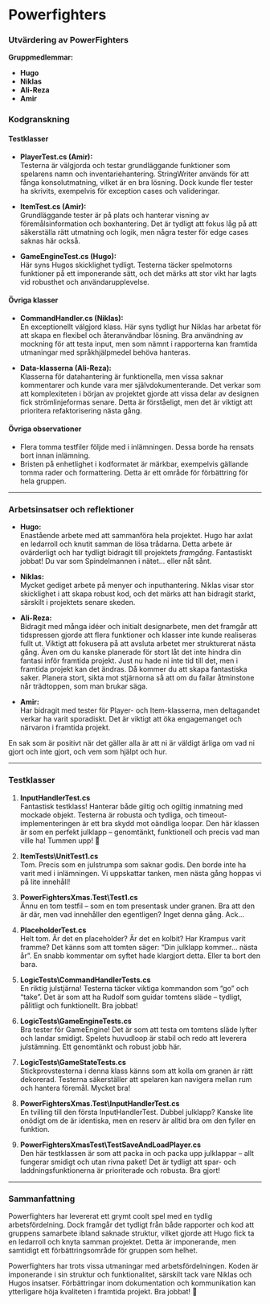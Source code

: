# Powerfighters

### **Utvärdering av PowerFighters**

**Gruppmedlemmar:**

- **Hugo**
- **Niklas**
- **Ali-Reza**
- **Amir**

### **Kodgranskning**

#### **Testklasser**

- **PlayerTest.cs (Amir):**  
    Testerna är välgjorda och testar grundläggande funktioner som spelarens namn och inventariehantering. StringWriter används för att fånga konsolutmatning, vilket är en bra lösning. Dock kunde fler tester ha skrivits, exempelvis för exception cases och valideringar.
    
- **ItemTest.cs (Amir):**  
    Grundläggande tester är på plats och hanterar visning av föremålsinformation och boxhantering. Det är tydligt att fokus låg på att säkerställa rätt utmatning och logik, men några tester för edge cases saknas här också.
    
- **GameEngineTest.cs (Hugo):**  
    Här syns Hugos skicklighet tydligt. Testerna täcker spelmotorns funktioner på ett imponerande sätt, och det märks att stor vikt har lagts vid robusthet och användarupplevelse.
    

#### **Övriga klasser**

- **CommandHandler.cs (Niklas):**  
    En exceptionellt välgjord klass. Här syns tydligt hur Niklas har arbetat för att skapa en flexibel och återanvändbar lösning. Bra användning av mockning för att testa input, men som nämnt i rapporterna kan framtida utmaningar med språkhjälpmedel behöva hanteras. 
    
- **Data-klasserna (Ali-Reza):**  
    Klasserna för datahantering är funktionella, men vissa saknar kommentarer och kunde vara mer självdokumenterande. Det verkar som att komplexiteten i början av projektet gjorde att vissa delar av designen fick strömlinjeformas senare. Detta är förståeligt, men det är viktigt att prioritera refaktorisering nästa gång.
    

#### **Övriga observationer**

- Flera tomma testfiler följde med i inlämningen. Dessa borde ha rensats bort innan inlämning.
- Bristen på enhetlighet i kodformatet är märkbar, exempelvis gällande tomma rader och formattering. Detta är ett område för förbättring för hela gruppen.

---

### **Arbetsinsatser och reflektioner**

- **Hugo:**  
    Enastående arbete med att sammanföra hela projektet. Hugo har axlat en ledarroll och knutit samman de lösa trådarna. Detta arbete är ovärderligt och har tydligt bidragit till projektets _framgång_. Fantastiskt jobbat! Du var som Spindelmannen i nätet... eller nåt sånt.
    
- **Niklas:**  
    Mycket gediget arbete på menyer och inputhantering. Niklas visar stor skicklighet i att skapa robust kod, och det märks att han bidragit starkt, särskilt i projektets senare skeden.
    
- **Ali-Reza:**  
    Bidragit med många idéer och initialt designarbete, men det framgår att tidspressen gjorde att flera funktioner och klasser inte kunde realiseras fullt ut. Viktigt att fokusera på att avsluta arbetet mer strukturerat nästa gång. Även om du kanske planerade för stort låt det inte hindra din fantasi inför framtida projekt.  Just nu hade ni inte tid till det, men i framtida projekt kan det ändras. Då kommer du att skapa fantastiska saker. Planera stort, sikta mot stjärnorna så att om du failar åtminstone når trädtoppen, som man brukar säga.  
    
- **Amir:**  
    Har bidragit med tester för Player- och Item-klasserna, men deltagandet verkar ha varit sporadiskt. Det är viktigt att öka engagemanget och närvaron i framtida projekt. 

En sak som är positivt när det gäller alla är att ni är väldigt ärliga om vad ni gjort och inte gjort, och vem som hjälpt och hur.

---

### **Testklasser**

1. **InputHandlerTest.cs**  
    Fantastisk testklass! Hanterar både giltig och ogiltig inmatning med mockade objekt. Testerna är robusta och tydliga, och timeout-implementeringen är ett bra skydd mot oändliga loopar. Den här klassen är som en perfekt julklapp – genomtänkt, funktionell och precis vad man ville ha! Tummen upp! 🎁
    
2. **ItemTests\UnitTest1.cs**  
    Tom. Precis som en julstrumpa som saknar godis. Den borde inte ha varit med i inlämningen. Vi uppskattar tanken, men nästa gång hoppas vi på lite innehåll!
    
3. **PowerFightersXmas.Test\Test1.cs**  
    Ännu en tom testfil – som en tom presentask under granen. Bra att den är där, men vad innehåller den egentligen? Inget denna gång. Ack...
    
4. **PlaceholderTest.cs**  
    Helt tom. Är det en placeholder? Är det en kolbit? Har Krampus varit framme? Det känns som att tomten säger: “Din julklapp kommer… nästa år”. En snabb kommentar om syftet hade klargjort detta. Eller ta bort den bara.
    
5. **LogicTests\CommandHandlerTests.cs**  
    En riktig julstjärna! Testerna täcker viktiga kommandon som “go” och “take”. Det är som att ha Rudolf som guidar tomtens släde – tydligt, pålitligt och funktionellt. Bra jobbat!
    
6. **LogicTests\GameEngineTests.cs**  
    Bra tester för GameEngine! Det är som att testa om tomtens släde lyfter och landar smidigt. Spelets huvudloop är stabil och redo att leverera julstämning. Ett genomtänkt och robust jobb här.
    
7. **LogicTests\GameStateTests.cs**  
    Stickprovstesterna i denna klass känns som att kolla om granen är rätt dekorerad. Testerna säkerställer att spelaren kan navigera mellan rum och hantera föremål. Mycket bra!
    
8. **PowerFightersXmas.Test\InputHandlerTest.cs**  
    En tvilling till den första InputHandlerTest. Dubbel julklapp? Kanske lite onödigt om de är identiska, men en reserv är alltid bra om den fyller en funktion.
    
9. **PowerFightersXmasTest\TestSaveAndLoadPlayer.cs**  
    Den här testklassen är som att packa in och packa upp julklappar – allt fungerar smidigt och utan rivna paket! Det är tydligt att spar- och laddningsfunktionerna är prioriterade och robusta. Bra gjort!
    

---

### **Sammanfattning**

Powerfighters har levererat ett grymt coolt spel med en tydlig arbetsfördelning. Dock framgår det tydligt från både rapporter och kod att gruppens samarbete ibland saknade struktur, vilket gjorde att Hugo fick ta en ledarroll och knyta samman projektet. Detta är imponerande, men samtidigt ett förbättringsområde för gruppen som helhet. 

Powerfighters har trots vissa utmaningar med arbetsfördelningen. Koden är imponerande i sin struktur och funktionalitet, särskilt tack vare Niklas och Hugos insatser. Förbättringar inom dokumentation och kommunikation kan ytterligare höja kvaliteten i framtida projekt. Bra jobbat! 🎉
